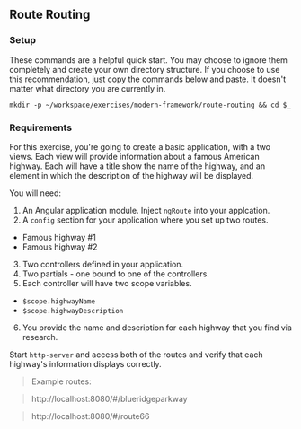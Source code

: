 
## Route Routing

### Setup
These commands are a helpful quick start. You may choose to ignore them completely and create your own directory structure. If you choose to use this recommendation, just copy the commands below and paste. It doesn't matter what directory you are currently in.

    mkdir -p ~/workspace/exercises/modern-framework/route-routing && cd $_

### Requirements
For this exercise, you're going to create a basic application, with a two views. Each view will provide information about a famous American highway. Each will have a title show the name of the highway, and an element in which the description of the highway will be displayed.

You will need:

1. An Angular application module. Inject `ngRoute` into your applcation.
2. A `config` section for your application where you set up two routes.
  * Famous highway #1
  * Famous highway #2
3. Two controllers defined in your application.
4. Two partials - one bound to one of the controllers.
5. Each controller will have two scope variables.
  * `$scope.highwayName`
  * `$scope.highwayDescription`
6. You provide the name and description for each highway that you find via research.

Start `http-server` and access both of the routes and verify that each highway's information displays correctly.

> Example routes:

> http://localhost:8080/#/blueridgeparkway

> http://localhost:8080/#/route66

